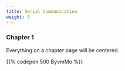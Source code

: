 ```yaml
---
title: Serial Communication 
weight: 3
---
```


### Chapter 1

Everything on a chapter page will be centered.

{{% codepen 500 ByvmMo %}}

